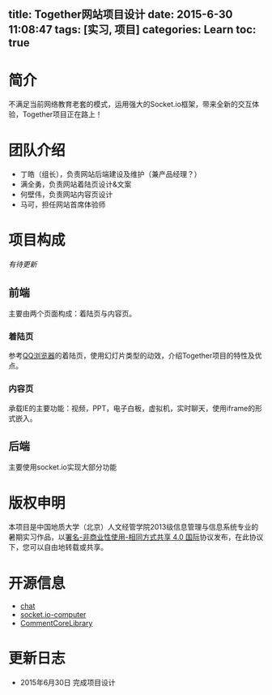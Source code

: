 title: Together网站项目设计
date: 2015-6-30 11:08:47
tags: [实习, 项目]
categories: Learn
toc: true
---
# 简介
不满足当前网络教育老套的模式，运用强大的Socket.io框架，带来全新的交互体验，Together项目正在路上！

# 团队介绍
- 丁皓（组长），负责网站后端建设及维护（兼产品经理？）
- 满全勇，负责网站着陆页设计&文案
- 何壁伟，负责网站内容页设计
- 马可，担任网站首席体验师

# 项目构成
*有待更新*
## 前端
主要由两个页面构成：着陆页与内容页。
### 着陆页
参考[QQ浏览器](http://browser.qq.com/)的着陆页，使用幻灯片类型的动效，介绍Together项目的特性及优点。
### 内容页
承载IE的主要功能：视频，PPT，电子白板，虚拟机，实时聊天，使用iframe的形式嵌入。
## 后端
主要使用socket.io实现大部分功能

# 版权申明
本项目是中国地质大学（北京）人文经管学院2013级信息管理与信息系统专业的暑期实习作品，以[署名-非商业性使用-相同方式共享 4.0 国际](http://creativecommons.org/licenses/by-nc-sa/4.0/)协议发布，在此协议下，您可以自由地转载或共享。

# 开源信息
- [chat](https://github.com/Automattic/socket.io/tree/master/examples/chat)
- [socket.io-computer](https://github.com/kevin-roark/socket.io-computer)
- [CommentCoreLibrary](https://github.com/jabbany/CommentCoreLibrary/)

# 更新日志
- 2015年6月30日 完成项目设计